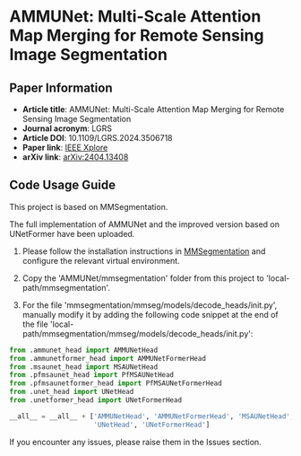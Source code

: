 # AMMUNet: Multi-Scale Attention Map Merging for Remote Sensing Image Segmentation

## Paper Information
- **Article title**: AMMUNet: Multi-Scale Attention Map Merging for Remote Sensing Image Segmentation
- **Journal acronym**: LGRS
- **Article DOI**: 10.1109/LGRS.2024.3506718
- **Paper link**: [IEEE Xplore](https://ieeexplore.ieee.org/document/10767738)
- **arXiv link**: [arXiv:2404.13408](https://arxiv.org/abs/2404.13408)

## Code Usage Guide
This project is based on MMSegmentation.

The full implementation of AMMUNet and the improved version based on UNetFormer have been uploaded.

1. Please follow the installation instructions in [MMSegmentation](https://github.com/open-mmlab/mmsegmentation) and configure the relevant virtual environment.

2. Copy the 'AMMUNet/mmsegmentation' folder from this project to 'local-path/mmsegmentation'.

3. For the file 'mmsegmentation/mmseg/models/decode_heads/init.py', manually modify it by adding the following code snippet at the end of the file 'local-path/mmsegmentation/mmseg/models/decode_heads/init.py':

```python
from .ammunet_head import AMMUNetHead
from .ammunetformer_head import AMMUNetFormerHead
from .msaunet_head import MSAUNetHead
from .pfmsaunet_head import PfMSAUNetHead
from .pfmsaunetformer_head import PfMSAUNetFormerHead
from .unet_head import UNetHead
from .unetformer_head import UNetFormerHead

__all__ = __all__ + ['AMMUNetHead', 'AMMUNetFormerHead', 'MSAUNetHead', 'PfMSAUNetHead', 'PfMSAUNetFormerHead',
                     'UNetHead', 'UNetFormerHead']
```

If you encounter any issues, please raise them in the Issues section.
